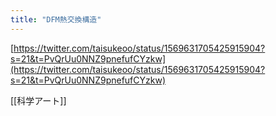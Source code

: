 ```yaml
---
title: "DFM熱交換構造"
---
```


[https://twitter.com/taisukeoo/status/1569631705425915904?s=21&t=PvQrUu0NNZ9pnefufCYzkw](https://twitter.com/taisukeoo/status/1569631705425915904?s=21&t=PvQrUu0NNZ9pnefufCYzkw)

[[科学アート]]

